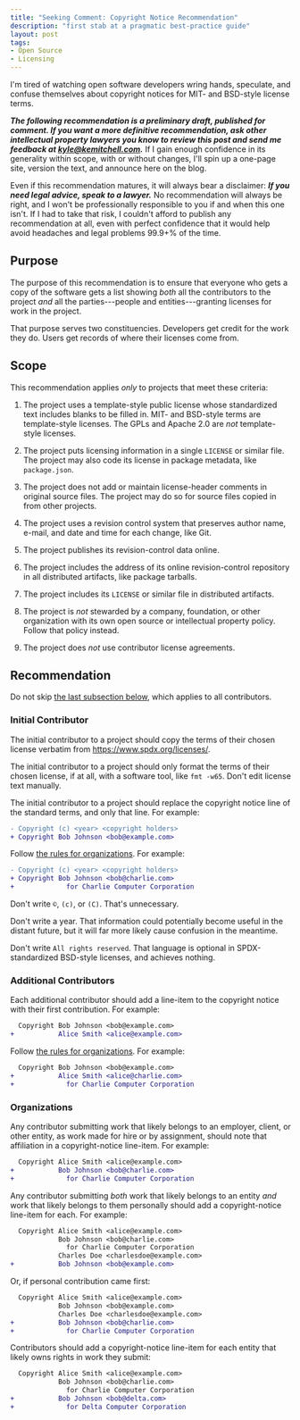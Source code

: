 ```yaml
---
title: "Seeking Comment: Copyright Notice Recommendation"
description: "first stab at a pragmatic best-practice guide"
layout: post
tags:
- Open Source
- Licensing
---
```


I'm tired of watching open software developers wring hands, speculate, and confuse themselves about copyright notices for MIT- and BSD-style license terms.

***The following recommendation is a preliminary draft, published for comment.  If you want a more definitive recommendation, ask other intellectual property lawyers you know to review this post and send me feedback at <kyle@kemitchell.com>.***  If I gain enough confidence in its generality within scope, with or without changes, I'll spin up a one-page site, version the text, and announce here on the blog.

Even if this recommendation matures, it will always bear a disclaimer:  ***If you need legal advice, speak to a lawyer.***  No recommendation will always be right, and I won't be professionally responsible to you if and when this one isn't.  If I had to take that risk, I couldn't afford to publish any recommendation at all, even with perfect confidence that it would help avoid headaches and legal problems 99.9+% of the time.

## <a id="purpose"></a>Purpose

The purpose of this recommendation is to ensure that everyone who gets a copy of the software gets a list showing _both_ all the contributors to the project _and_ all the parties---people and entities---granting licenses for work in the project.

That purpose serves two constituencies.  Developers get credit for the work they do.  Users get records of where their licenses come from.

## <a id="scope"></a>Scope

This recommendation applies _only_ to projects that meet these criteria:

1.  The project uses a template-style public license whose standardized text includes blanks to be filled in.  MIT- and BSD-style terms are template-style licenses.  The GPLs and Apache 2.0 are _not_ template-style licenses.

2.  The project puts licensing information in a single `LICENSE` or similar file.  The project may also code its license in package metadata, like `package.json`.

3.  The project does not add or maintain license-header comments in original source files.  The project may do so for source files copied in from other projects.

4.  The project uses a revision control system that preserves author name, e-mail, and date and time for each change, like Git.

5.  The project publishes its revision-control data online.

6.  The project includes the address of its online revision-control repository in all distributed artifacts, like package tarballs.

7.  The project includes its `LICENSE` or similar file in distributed artifacts.

8.  The project is _not_ stewarded by a company, foundation, or other organization with its own open source or intellectual property policy.  Follow that policy instead.

9.  The project does _not_ use contributor license agreements.

## <a id="recommendation"></a>Recommendation

Do not skip [the last subsection below](#organizations), which applies to all contributors.

### <a id="initial"></a>Initial Contributor

The initial contributor to a project should copy the terms of their chosen license verbatim from <https://www.spdx.org/licenses/>.

The initial contributor to a project should only format the terms of their chosen license, if at all, with a software tool, like `fmt -w65`.  Don't edit license text manually.

The initial contributor to a project should replace the copyright notice line of the standard terms, and only that line.  For example:

```diff
- Copyright (c) <year> <copyright holders>
+ Copyright Bob Johnson <bob@example.com>
```

Follow [the rules for organizations](#organizations).  For example:

```diff
- Copyright (c) <year> <copyright holders>
+ Copyright Bob Johnson <bob@charlie.com>
+             for Charlie Computer Corporation
```

Don't write `©`, `(c)`, or `(C)`.  That's unnecessary.

Don't write a year.  That information could potentially become useful in the distant future, but it will far more likely cause confusion in the meantime.

Don't write `All rights reserved`.  That language is optional in SPDX-standardized BSD-style licenses, and achieves nothing.

### <a id="additional"></a>Additional Contributors

Each additional contributor should add a line-item to the copyright notice with their first contribution.  For example:

```diff
  Copyright Bob Johnson <bob@example.com>
+           Alice Smith <alice@example.com>
```

Follow [the rules for organizations](#organizations).  For example:

```diff
  Copyright Bob Johnson <bob@example.com>
+           Alice Smith <alice@charlie.com>
+             for Charlie Computer Corporation
```

### <a id="organizations"></a>Organizations

Any contributor submitting work that likely belongs to an employer, client, or other entity, as work made for hire or by assignment, should note that affiliation in a copyright-notice line-item.  For example:

```diff
  Copyright Alice Smith <alice@example.com>
+           Bob Johnson <bob@charlie.com>
+             for Charlie Computer Corporation
```

Any contributor submitting _both_ work that likely belongs to an entity _and_ work that likely belongs to them personally should add a copyright-notice line-item for each.  For example:

```diff
  Copyright Alice Smith <alice@example.com>
            Bob Johnson <bob@charlie.com>
              for Charlie Computer Corporation
            Charles Doe <charlesdoe@example.com>
+           Bob Johnson <bob@example.com>
```

Or, if personal contribution came first:

```diff
  Copyright Alice Smith <alice@example.com>
            Bob Johnson <bob@example.com>
            Charles Doe <charlesdoe@example.com>
+           Bob Johnson <bob@charlie.com>
+             for Charlie Computer Corporation
```

Contributors should add a copyright-notice line-item for each entity that likely owns rights in work they submit:

```diff
  Copyright Alice Smith <alice@example.com>
            Bob Johnson <bob@charlie.com>
              for Charlie Computer Corporation
+           Bob Johnson <bob@delta.com>
+             for Delta Computer Corporation
```

